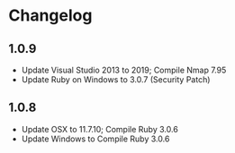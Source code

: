 # Changelog

## 1.0.9

- Update Visual Studio 2013 to 2019; Compile Nmap 7.95
- Update Ruby on Windows to 3.0.7 (Security Patch)

## 1.0.8

- Update OSX to 11.7.10; Compile Ruby 3.0.6
- Update Windows to Compile Ruby 3.0.6
